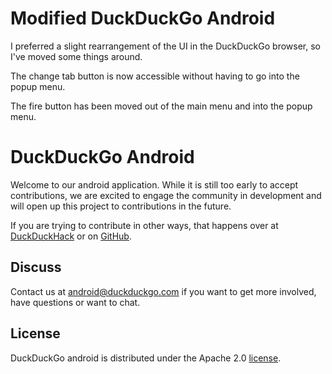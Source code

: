 # Modified DuckDuckGo Android

I preferred a slight rearrangement of the UI in the DuckDuckGo browser, so I've moved some things around.

The change tab button is now accessible without having to go into the popup menu.

The fire button has been moved out of the main menu and into the popup menu.

# DuckDuckGo Android

Welcome to our android application.  While it is still too early to accept contributions, we are excited to engage the community in development and will open up this project to contributions in the future.

If you are trying to contribute in other ways, that happens over at [DuckDuckHack](http://duckduckhack.com) or on [GitHub](http://github.com/duckduckgo).

## Discuss

Contact us at android@duckduckgo.com if you want to get more involved, have questions or want to chat.

## License
DuckDuckGo android is distributed under the Apache 2.0 [license](https://github.com/duckduckgo/ios/blob/master/LICENSE).
